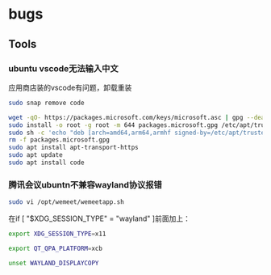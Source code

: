 # bugs

## Tools

### ubuntu vscode无法输入中文

应用商店装的vscode有问题，卸载重装

```bash
sudo snap remove code

wget -qO- https://packages.microsoft.com/keys/microsoft.asc | gpg --dearmor > packages.microsoft.gpg
sudo install -o root -g root -m 644 packages.microsoft.gpg /etc/apt/trusted.gpg.d/
sudo sh -c 'echo "deb [arch=amd64,arm64,armhf signed-by=/etc/apt/trusted.gpg.d/packages.microsoft.gpg] https://packages.microsoft.com/repos/code stable main" > /etc/apt/sources.list.d/vscode.list'
rm -f packages.microsoft.gpg
sudo apt install apt-transport-https
sudo apt update
sudo apt install code

```

### 腾讯会议ubuntn不兼容wayland协议报错

```bash
sudo vi /opt/wemeet/wemeetapp.sh
```


在if [ "$XDG_SESSION_TYPE" = "wayland" ]前面加上：


```bash
export XDG_SESSION_TYPE=x11

export QT_QPA_PLATFORM=xcb

unset WAYLAND_DISPLAYCOPY
```